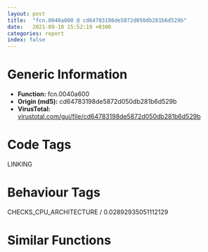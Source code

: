 ```yaml
---
layout: post
title:  "fcn.0040a600 @ cd64783198de5872d050db281b6d529b"
date:   2021-09-10 15:52:19 +0300
categories: report
index: false
---
```


# Generic Information
- **Function:** fcn.0040a600
- **Origin (md5):** cd64783198de5872d050db281b6d529b
- **VirusTotal:** [virustotal.com/gui/file/cd64783198de5872d050db281b6d529b][virustotal_ref]

# Code Tags
<span class="tag" id="LINKING">LINKING</span>


# Behaviour Tags
<span class="bhv-tag" id="CHECKS_CPU_ARCHITECTURE">CHECKS_CPU_ARCHITECTURE / 0.02892935051112129</span>

# Similar Functions
<script type="text/javascript" src="https://www.gstatic.com/charts/loader.js"></script>
<script type="text/javascript">

    google.charts.load('current', {'packages':['corechart']});
    google.charts.setOnLoadCallback(drawChart);

    function drawChart() {
    var data = new google.visualization.DataTable();
        data.addColumn('number', 'X');
        data.addColumn('number', 'Y');
        data.addColumn({type: 'string', role: 'tooltip', 'p': {'html': true}});
        data.addColumn({'type': 'string', 'role': 'style'});
        
        data.addRows([
    [88.06597900390625, -76.54268646240234, '<b><a href="/report/fcn.0040a600@cd64783198de5872d050db281b6d529b">fcn.0040a600</a><br>@cd64783198de5872d050db281b6d529b</b><br>push ebp<br>mov ebp, esp<br>sub esp, 0xc<br>mov dword[ebp-4], 0<br>jmp 0x40a618<br>mov eax, dword[ebp-4]<br>add eax, 1<br>mov dword[ebp-4], eax<br>mov ecx, dword[ebp+8]<br>cmp dword[ecx*4+0x49f5f4], 2<br>jge 0x40a69f<br>mov edx, 1<br>mov eax, dword[ebp+8]<br>lea ecx, [eax*4+0x49f5f4]<br>xor eax, eax<br>lock cmpxchg<br>test eax, eax<br>jne 0x40a676<br>mov edx, dword[ebp+8]<br>mov eax, dword[edx*4+0x49b9c0]<br>mov dword[ebp-8], eax<br>mov ecx, dword[ebp-8]<br>push ecx<br>call dword[sym.imp.KERNEL32.dll_GetModuleHandleA]<br>mov dword[ebp-0xc], eax<br>mov edx, dword[ebp+8]<br>mov eax, dword[ebp-0xc]<br>mov dword[edx*4+0x49f5fc], eax<br>mov ecx, dword[ebp+8]<br>lea edx, [ecx*4+0x49f5f4]<br>lock inc<br>jmp 0x40a69f<br>mov eax, dword[ebp-4]<br>and eax, 1<br>je 0x40a692<br>call dword[sym.imp.KERNEL32.dll_SwitchToThread]<br>test eax, eax<br>jne 0x40a690<br>push 0<br>call dword[sym.imp.KERNEL32.dll_Sleep]<br>jmp 0x40a69a<br>push 1<br>call dword[sym.imp.KERNEL32.dll_Sleep]<br>jmp 0x40a60f<br>mov ecx, dword[ebp+8]<br>mov eax, dword[ecx*4+0x49f5fc]<br>mov esp, ebp<br>pop ebp<br>ret <br><eoc> ', 'point { fill-color: #e0440e; }'],
[-33.79304885864258, -13.024903297424316, '<b><a href="/report/fcn.00406730@5e50a67c7e8dbb50c23acbc92eb08f0e">fcn.00406730</a><br>@5e50a67c7e8dbb50c23acbc92eb08f0e</b><br>push ebp<br>mov ebp, esp<br>sub esp, 0xc<br>mov dword[ebp-4], 0<br>jmp 0x406748<br>mov eax, dword[ebp-4]<br>add eax, 1<br>mov dword[ebp-4], eax<br>mov ecx, dword[ebp+8]<br>cmp dword[ecx*4+0x44a07c], 2<br>jge 0x4067cf<br>mov edx, 1<br>mov eax, dword[ebp+8]<br>lea ecx, [eax*4+0x44a07c]<br>xor eax, eax<br>lock cmpxchg<br>test eax, eax<br>jne 0x4067a6<br>mov edx, dword[ebp+8]<br>mov eax, dword[edx*4+0x448880]<br>mov dword[ebp-8], eax<br>mov ecx, dword[ebp-8]<br>push ecx<br>call dword[sym.imp.KERNEL32.dll_GetModuleHandleA]<br>mov dword[ebp-0xc], eax<br>mov edx, dword[ebp+8]<br>mov eax, dword[ebp-0xc]<br>mov dword[edx*4+0x44a084], eax<br>mov ecx, dword[ebp+8]<br>lea edx, [ecx*4+0x44a07c]<br>lock inc<br>jmp 0x4067cf<br>mov eax, dword[ebp-4]<br>and eax, 1<br>je 0x4067c2<br>call dword[sym.imp.KERNEL32.dll_SwitchToThread]<br>test eax, eax<br>jne 0x4067c0<br>push 0<br>call dword[sym.imp.KERNEL32.dll_Sleep]<br>jmp 0x4067ca<br>push 1<br>call dword[sym.imp.KERNEL32.dll_Sleep]<br>jmp 0x40673f<br>mov ecx, dword[ebp+8]<br>mov eax, dword[ecx*4+0x44a084]<br>mov esp, ebp<br>pop ebp<br>ret <br><eoc> ', 'null'],
[-4.207639217376709, 13.863140106201172, '<b><a href="/report/fcn.00406720@368dd66411b8b6ce2bcd15b0e14af5c0">fcn.00406720</a><br>@368dd66411b8b6ce2bcd15b0e14af5c0</b><br>push ebp<br>mov ebp, esp<br>sub esp, 0xc<br>mov dword[ebp-4], 0<br>jmp 0x406738<br>mov eax, dword[ebp-4]<br>add eax, 1<br>mov dword[ebp-4], eax<br>mov ecx, dword[ebp+8]<br>cmp dword[ecx*4+0x4d807c], 2<br>jge 0x4067bf<br>mov edx, 1<br>mov eax, dword[ebp+8]<br>lea ecx, [eax*4+0x4d807c]<br>xor eax, eax<br>lock cmpxchg<br>test eax, eax<br>jne 0x406796<br>mov edx, dword[ebp+8]<br>mov eax, dword[edx*4+0x4d6880]<br>mov dword[ebp-8], eax<br>mov ecx, dword[ebp-8]<br>push ecx<br>call dword[sym.imp.KERNEL32.dll_GetModuleHandleA]<br>mov dword[ebp-0xc], eax<br>mov edx, dword[ebp+8]<br>mov eax, dword[ebp-0xc]<br>mov dword[edx*4+0x4d8084], eax<br>mov ecx, dword[ebp+8]<br>lea edx, [ecx*4+0x4d807c]<br>lock inc<br>jmp 0x4067bf<br>mov eax, dword[ebp-4]<br>and eax, 1<br>je 0x4067b2<br>call dword[sym.imp.KERNEL32.dll_SwitchToThread]<br>test eax, eax<br>jne 0x4067b0<br>push 0<br>call dword[sym.imp.KERNEL32.dll_Sleep]<br>jmp 0x4067ba<br>push 1<br>call dword[sym.imp.KERNEL32.dll_Sleep]<br>jmp 0x40672f<br>mov ecx, dword[ebp+8]<br>mov eax, dword[ecx*4+0x4d8084]<br>mov esp, ebp<br>pop ebp<br>ret <br><eoc> ', 'null'],
[93.01787567138672, -33.150657653808594, '<b><a href="/report/fcn.00406720@d9b85b9b67587bbf2112c62164413bd8">fcn.00406720</a><br>@d9b85b9b67587bbf2112c62164413bd8</b><br>push ebp<br>mov ebp, esp<br>sub esp, 0xc<br>mov dword[ebp-4], 0<br>jmp 0x406738<br>mov eax, dword[ebp-4]<br>add eax, 1<br>mov dword[ebp-4], eax<br>mov ecx, dword[ebp+8]<br>cmp dword[ecx*4+0x4d807c], 2<br>jge 0x4067bf<br>mov edx, 1<br>mov eax, dword[ebp+8]<br>lea ecx, [eax*4+0x4d807c]<br>xor eax, eax<br>lock cmpxchg<br>test eax, eax<br>jne 0x406796<br>mov edx, dword[ebp+8]<br>mov eax, dword[edx*4+0x4d6880]<br>mov dword[ebp-8], eax<br>mov ecx, dword[ebp-8]<br>push ecx<br>call dword[sym.imp.KERNEL32.dll_GetModuleHandleA]<br>mov dword[ebp-0xc], eax<br>mov edx, dword[ebp+8]<br>mov eax, dword[ebp-0xc]<br>mov dword[edx*4+0x4d8084], eax<br>mov ecx, dword[ebp+8]<br>lea edx, [ecx*4+0x4d807c]<br>lock inc<br>jmp 0x4067bf<br>mov eax, dword[ebp-4]<br>and eax, 1<br>je 0x4067b2<br>call dword[sym.imp.KERNEL32.dll_SwitchToThread]<br>test eax, eax<br>jne 0x4067b0<br>push 0<br>call dword[sym.imp.KERNEL32.dll_Sleep]<br>jmp 0x4067ba<br>push 1<br>call dword[sym.imp.KERNEL32.dll_Sleep]<br>jmp 0x40672f<br>mov ecx, dword[ebp+8]<br>mov eax, dword[ecx*4+0x4d8084]<br>mov esp, ebp<br>pop ebp<br>ret <br><eoc> ', 'null'],
[-26.154373168945312, -117.69815826416016, '<b><a href="/report/fcn.00406730@adc325bca51b67a67785e7e986af8b4d">fcn.00406730</a><br>@adc325bca51b67a67785e7e986af8b4d</b><br>push ebp<br>mov ebp, esp<br>sub esp, 0xc<br>mov dword[ebp-4], 0<br>jmp 0x406748<br>mov eax, dword[ebp-4]<br>add eax, 1<br>mov dword[ebp-4], eax<br>mov ecx, dword[ebp+8]<br>cmp dword[ecx*4+0x44a07c], 2<br>jge 0x4067cf<br>mov edx, 1<br>mov eax, dword[ebp+8]<br>lea ecx, [eax*4+0x44a07c]<br>xor eax, eax<br>lock cmpxchg<br>test eax, eax<br>jne 0x4067a6<br>mov edx, dword[ebp+8]<br>mov eax, dword[edx*4+0x448880]<br>mov dword[ebp-8], eax<br>mov ecx, dword[ebp-8]<br>push ecx<br>call dword[sym.imp.KERNEL32.dll_GetModuleHandleA]<br>mov dword[ebp-0xc], eax<br>mov edx, dword[ebp+8]<br>mov eax, dword[ebp-0xc]<br>mov dword[edx*4+0x44a084], eax<br>mov ecx, dword[ebp+8]<br>lea edx, [ecx*4+0x44a07c]<br>lock inc<br>jmp 0x4067cf<br>mov eax, dword[ebp-4]<br>and eax, 1<br>je 0x4067c2<br>call dword[sym.imp.KERNEL32.dll_SwitchToThread]<br>test eax, eax<br>jne 0x4067c0<br>push 0<br>call dword[sym.imp.KERNEL32.dll_Sleep]<br>jmp 0x4067ca<br>push 1<br>call dword[sym.imp.KERNEL32.dll_Sleep]<br>jmp 0x40673f<br>mov ecx, dword[ebp+8]<br>mov eax, dword[ecx*4+0x44a084]<br>mov esp, ebp<br>pop ebp<br>ret <br><eoc> ', 'null'],
[29.450483322143555, 0.9501230716705322, '<b><a href="/report/fcn.0040a600@3a017db0719485179e5931e1ff048b6a">fcn.0040a600</a><br>@3a017db0719485179e5931e1ff048b6a</b><br>push ebp<br>mov ebp, esp<br>sub esp, 0xc<br>mov dword[ebp-4], 0<br>jmp 0x40a618<br>mov eax, dword[ebp-4]<br>add eax, 1<br>mov dword[ebp-4], eax<br>mov ecx, dword[ebp+8]<br>cmp dword[ecx*4+0x49f5f4], 2<br>jge 0x40a69f<br>mov edx, 1<br>mov eax, dword[ebp+8]<br>lea ecx, [eax*4+0x49f5f4]<br>xor eax, eax<br>lock cmpxchg<br>test eax, eax<br>jne 0x40a676<br>mov edx, dword[ebp+8]<br>mov eax, dword[edx*4+0x49b9c0]<br>mov dword[ebp-8], eax<br>mov ecx, dword[ebp-8]<br>push ecx<br>call dword[sym.imp.KERNEL32.dll_GetModuleHandleA]<br>mov dword[ebp-0xc], eax<br>mov edx, dword[ebp+8]<br>mov eax, dword[ebp-0xc]<br>mov dword[edx*4+0x49f5fc], eax<br>mov ecx, dword[ebp+8]<br>lea edx, [ecx*4+0x49f5f4]<br>lock inc<br>jmp 0x40a69f<br>mov eax, dword[ebp-4]<br>and eax, 1<br>je 0x40a692<br>call dword[sym.imp.KERNEL32.dll_SwitchToThread]<br>test eax, eax<br>jne 0x40a690<br>push 0<br>call dword[sym.imp.KERNEL32.dll_Sleep]<br>jmp 0x40a69a<br>push 1<br>call dword[sym.imp.KERNEL32.dll_Sleep]<br>jmp 0x40a60f<br>mov ecx, dword[ebp+8]<br>mov eax, dword[ecx*4+0x49f5fc]<br>mov esp, ebp<br>pop ebp<br>ret <br><eoc> ', 'null'],
[-69.0583267211914, -2.2054803371429443, '<b><a href="/report/fcn.0040a600@985d3a961f1a2ad37039ba25bf21c0ee">fcn.0040a600</a><br>@985d3a961f1a2ad37039ba25bf21c0ee</b><br>push ebp<br>mov ebp, esp<br>sub esp, 0xc<br>mov dword[ebp-4], 0<br>jmp 0x40a618<br>mov eax, dword[ebp-4]<br>add eax, 1<br>mov dword[ebp-4], eax<br>mov ecx, dword[ebp+8]<br>cmp dword[ecx*4+0x49f5f4], 2<br>jge 0x40a69f<br>mov edx, 1<br>mov eax, dword[ebp+8]<br>lea ecx, [eax*4+0x49f5f4]<br>xor eax, eax<br>lock cmpxchg<br>test eax, eax<br>jne 0x40a676<br>mov edx, dword[ebp+8]<br>mov eax, dword[edx*4+0x49b9c0]<br>mov dword[ebp-8], eax<br>mov ecx, dword[ebp-8]<br>push ecx<br>call dword[sym.imp.KERNEL32.dll_GetModuleHandleA]<br>mov dword[ebp-0xc], eax<br>mov edx, dword[ebp+8]<br>mov eax, dword[ebp-0xc]<br>mov dword[edx*4+0x49f5fc], eax<br>mov ecx, dword[ebp+8]<br>lea edx, [ecx*4+0x49f5f4]<br>lock inc<br>jmp 0x40a69f<br>mov eax, dword[ebp-4]<br>and eax, 1<br>je 0x40a692<br>call dword[sym.imp.KERNEL32.dll_SwitchToThread]<br>test eax, eax<br>jne 0x40a690<br>push 0<br>call dword[sym.imp.KERNEL32.dll_Sleep]<br>jmp 0x40a69a<br>push 1<br>call dword[sym.imp.KERNEL32.dll_Sleep]<br>jmp 0x40a60f<br>mov ecx, dword[ebp+8]<br>mov eax, dword[ecx*4+0x49f5fc]<br>mov esp, ebp<br>pop ebp<br>ret <br><eoc> ', 'null'],
[57.75318908691406, -19.947118759155273, '<b><a href="/report/fcn.0040a600@6f3954a480bef11309decb3759df55ad">fcn.0040a600</a><br>@6f3954a480bef11309decb3759df55ad</b><br>push ebp<br>mov ebp, esp<br>sub esp, 0xc<br>mov dword[ebp-4], 0<br>jmp 0x40a618<br>mov eax, dword[ebp-4]<br>add eax, 1<br>mov dword[ebp-4], eax<br>mov ecx, dword[ebp+8]<br>cmp dword[ecx*4+0x49f5f4], 2<br>jge 0x40a69f<br>mov edx, 1<br>mov eax, dword[ebp+8]<br>lea ecx, [eax*4+0x49f5f4]<br>xor eax, eax<br>lock cmpxchg<br>test eax, eax<br>jne 0x40a676<br>mov edx, dword[ebp+8]<br>mov eax, dword[edx*4+0x49b9c0]<br>mov dword[ebp-8], eax<br>mov ecx, dword[ebp-8]<br>push ecx<br>call dword[sym.imp.KERNEL32.dll_GetModuleHandleA]<br>mov dword[ebp-0xc], eax<br>mov edx, dword[ebp+8]<br>mov eax, dword[ebp-0xc]<br>mov dword[edx*4+0x49f5fc], eax<br>mov ecx, dword[ebp+8]<br>lea edx, [ecx*4+0x49f5f4]<br>lock inc<br>jmp 0x40a69f<br>mov eax, dword[ebp-4]<br>and eax, 1<br>je 0x40a692<br>call dword[sym.imp.KERNEL32.dll_SwitchToThread]<br>test eax, eax<br>jne 0x40a690<br>push 0<br>call dword[sym.imp.KERNEL32.dll_Sleep]<br>jmp 0x40a69a<br>push 1<br>call dword[sym.imp.KERNEL32.dll_Sleep]<br>jmp 0x40a60f<br>mov ecx, dword[ebp+8]<br>mov eax, dword[ecx*4+0x49f5fc]<br>mov esp, ebp<br>pop ebp<br>ret <br><eoc> ', 'null'],
[43.54883575439453, 34.436614990234375, '<b><a href="/report/fcn.0040a600@ce2d7db52a4e79f76ce765b07f5eead2">fcn.0040a600</a><br>@ce2d7db52a4e79f76ce765b07f5eead2</b><br>push ebp<br>mov ebp, esp<br>sub esp, 0xc<br>mov dword[ebp-4], 0<br>jmp 0x40a618<br>mov eax, dword[ebp-4]<br>add eax, 1<br>mov dword[ebp-4], eax<br>mov ecx, dword[ebp+8]<br>cmp dword[ecx*4+0x49f5f4], 2<br>jge 0x40a69f<br>mov edx, 1<br>mov eax, dword[ebp+8]<br>lea ecx, [eax*4+0x49f5f4]<br>xor eax, eax<br>lock cmpxchg<br>test eax, eax<br>jne 0x40a676<br>mov edx, dword[ebp+8]<br>mov eax, dword[edx*4+0x49b9c0]<br>mov dword[ebp-8], eax<br>mov ecx, dword[ebp-8]<br>push ecx<br>call dword[sym.imp.KERNEL32.dll_GetModuleHandleA]<br>mov dword[ebp-0xc], eax<br>mov edx, dword[ebp+8]<br>mov eax, dword[ebp-0xc]<br>mov dword[edx*4+0x49f5fc], eax<br>mov ecx, dword[ebp+8]<br>lea edx, [ecx*4+0x49f5f4]<br>lock inc<br>jmp 0x40a69f<br>mov eax, dword[ebp-4]<br>and eax, 1<br>je 0x40a692<br>call dword[sym.imp.KERNEL32.dll_SwitchToThread]<br>test eax, eax<br>jne 0x40a690<br>push 0<br>call dword[sym.imp.KERNEL32.dll_Sleep]<br>jmp 0x40a69a<br>push 1<br>call dword[sym.imp.KERNEL32.dll_Sleep]<br>jmp 0x40a60f<br>mov ecx, dword[ebp+8]<br>mov eax, dword[ecx*4+0x49f5fc]<br>mov esp, ebp<br>pop ebp<br>ret <br><eoc> ', 'null'],
[-12.530264854431152, -83.08625030517578, '<b><a href="/report/fcn.00406730@c0371bf2f84d37acabd30e547b4cc5fa">fcn.00406730</a><br>@c0371bf2f84d37acabd30e547b4cc5fa</b><br>push ebp<br>mov ebp, esp<br>sub esp, 0xc<br>mov dword[ebp-4], 0<br>jmp 0x406748<br>mov eax, dword[ebp-4]<br>add eax, 1<br>mov dword[ebp-4], eax<br>mov ecx, dword[ebp+8]<br>cmp dword[ecx*4+0x44a07c], 2<br>jge 0x4067cf<br>mov edx, 1<br>mov eax, dword[ebp+8]<br>lea ecx, [eax*4+0x44a07c]<br>xor eax, eax<br>lock cmpxchg<br>test eax, eax<br>jne 0x4067a6<br>mov edx, dword[ebp+8]<br>mov eax, dword[edx*4+0x448880]<br>mov dword[ebp-8], eax<br>mov ecx, dword[ebp-8]<br>push ecx<br>call dword[sym.imp.KERNEL32.dll_GetModuleHandleA]<br>mov dword[ebp-0xc], eax<br>mov edx, dword[ebp+8]<br>mov eax, dword[ebp-0xc]<br>mov dword[edx*4+0x44a084], eax<br>mov ecx, dword[ebp+8]<br>lea edx, [ecx*4+0x44a07c]<br>lock inc<br>jmp 0x4067cf<br>mov eax, dword[ebp-4]<br>and eax, 1<br>je 0x4067c2<br>call dword[sym.imp.KERNEL32.dll_SwitchToThread]<br>test eax, eax<br>jne 0x4067c0<br>push 0<br>call dword[sym.imp.KERNEL32.dll_Sleep]<br>jmp 0x4067ca<br>push 1<br>call dword[sym.imp.KERNEL32.dll_Sleep]<br>jmp 0x40673f<br>mov ecx, dword[ebp+8]<br>mov eax, dword[ecx*4+0x44a084]<br>mov esp, ebp<br>pop ebp<br>ret <br><eoc> ', 'null'],
[25.010705947875977, -75.8485107421875, '<b><a href="/report/fcn.0040a600@2dd6da6129e47fd72c5b6249eef16bbb">fcn.0040a600</a><br>@2dd6da6129e47fd72c5b6249eef16bbb</b><br>push ebp<br>mov ebp, esp<br>sub esp, 0xc<br>mov dword[ebp-4], 0<br>jmp 0x40a618<br>mov eax, dword[ebp-4]<br>add eax, 1<br>mov dword[ebp-4], eax<br>mov ecx, dword[ebp+8]<br>cmp dword[ecx*4+0x49f5f4], 2<br>jge 0x40a69f<br>mov edx, 1<br>mov eax, dword[ebp+8]<br>lea ecx, [eax*4+0x49f5f4]<br>xor eax, eax<br>lock cmpxchg<br>test eax, eax<br>jne 0x40a676<br>mov edx, dword[ebp+8]<br>mov eax, dword[edx*4+0x49b9c0]<br>mov dword[ebp-8], eax<br>mov ecx, dword[ebp-8]<br>push ecx<br>call dword[sym.imp.KERNEL32.dll_GetModuleHandleA]<br>mov dword[ebp-0xc], eax<br>mov edx, dword[ebp+8]<br>mov eax, dword[ebp-0xc]<br>mov dword[edx*4+0x49f5fc], eax<br>mov ecx, dword[ebp+8]<br>lea edx, [ecx*4+0x49f5f4]<br>lock inc<br>jmp 0x40a69f<br>mov eax, dword[ebp-4]<br>and eax, 1<br>je 0x40a692<br>call dword[sym.imp.KERNEL32.dll_SwitchToThread]<br>test eax, eax<br>jne 0x40a690<br>push 0<br>call dword[sym.imp.KERNEL32.dll_Sleep]<br>jmp 0x40a69a<br>push 1<br>call dword[sym.imp.KERNEL32.dll_Sleep]<br>jmp 0x40a60f<br>mov ecx, dword[ebp+8]<br>mov eax, dword[ecx*4+0x49f5fc]<br>mov esp, ebp<br>pop ebp<br>ret <br><eoc> ', 'null'],
[28.361125946044922, -36.98722457885742, '<b><a href="/report/fcn.00406730@d701bfe1b2c669cec1fe384fdc108bfb">fcn.00406730</a><br>@d701bfe1b2c669cec1fe384fdc108bfb</b><br>push ebp<br>mov ebp, esp<br>sub esp, 0xc<br>mov dword[ebp-4], 0<br>jmp 0x406748<br>mov eax, dword[ebp-4]<br>add eax, 1<br>mov dword[ebp-4], eax<br>mov ecx, dword[ebp+8]<br>cmp dword[ecx*4+0x44a07c], 2<br>jge 0x4067cf<br>mov edx, 1<br>mov eax, dword[ebp+8]<br>lea ecx, [eax*4+0x44a07c]<br>xor eax, eax<br>lock cmpxchg<br>test eax, eax<br>jne 0x4067a6<br>mov edx, dword[ebp+8]<br>mov eax, dword[edx*4+0x448880]<br>mov dword[ebp-8], eax<br>mov ecx, dword[ebp-8]<br>push ecx<br>call dword[sym.imp.KERNEL32.dll_GetModuleHandleA]<br>mov dword[ebp-0xc], eax<br>mov edx, dword[ebp+8]<br>mov eax, dword[ebp-0xc]<br>mov dword[edx*4+0x44a084], eax<br>mov ecx, dword[ebp+8]<br>lea edx, [ecx*4+0x44a07c]<br>lock inc<br>jmp 0x4067cf<br>mov eax, dword[ebp-4]<br>and eax, 1<br>je 0x4067c2<br>call dword[sym.imp.KERNEL32.dll_SwitchToThread]<br>test eax, eax<br>jne 0x4067c0<br>push 0<br>call dword[sym.imp.KERNEL32.dll_Sleep]<br>jmp 0x4067ca<br>push 1<br>call dword[sym.imp.KERNEL32.dll_Sleep]<br>jmp 0x40673f<br>mov ecx, dword[ebp+8]<br>mov eax, dword[ecx*4+0x44a084]<br>mov esp, ebp<br>pop ebp<br>ret <br><eoc> ', 'null'],
[16.057926177978516, -114.4466781616211, '<b><a href="/report/fcn.0040a600@2f57463e398c8086d3043342f205d871">fcn.0040a600</a><br>@2f57463e398c8086d3043342f205d871</b><br>push ebp<br>mov ebp, esp<br>sub esp, 0xc<br>mov dword[ebp-4], 0<br>jmp 0x40a618<br>mov eax, dword[ebp-4]<br>add eax, 1<br>mov dword[ebp-4], eax<br>mov ecx, dword[ebp+8]<br>cmp dword[ecx*4+0x49f5f4], 2<br>jge 0x40a69f<br>mov edx, 1<br>mov eax, dword[ebp+8]<br>lea ecx, [eax*4+0x49f5f4]<br>xor eax, eax<br>lock cmpxchg<br>test eax, eax<br>jne 0x40a676<br>mov edx, dword[ebp+8]<br>mov eax, dword[edx*4+0x49b9c0]<br>mov dword[ebp-8], eax<br>mov ecx, dword[ebp-8]<br>push ecx<br>call dword[sym.imp.KERNEL32.dll_GetModuleHandleA]<br>mov dword[ebp-0xc], eax<br>mov edx, dword[ebp+8]<br>mov eax, dword[ebp-0xc]<br>mov dword[edx*4+0x49f5fc], eax<br>mov ecx, dword[ebp+8]<br>lea edx, [ecx*4+0x49f5f4]<br>lock inc<br>jmp 0x40a69f<br>mov eax, dword[ebp-4]<br>and eax, 1<br>je 0x40a692<br>call dword[sym.imp.KERNEL32.dll_SwitchToThread]<br>test eax, eax<br>jne 0x40a690<br>push 0<br>call dword[sym.imp.KERNEL32.dll_Sleep]<br>jmp 0x40a69a<br>push 1<br>call dword[sym.imp.KERNEL32.dll_Sleep]<br>jmp 0x40a60f<br>mov ecx, dword[ebp+8]<br>mov eax, dword[ecx*4+0x49f5fc]<br>mov esp, ebp<br>pop ebp<br>ret <br><eoc> ', 'null'],
[-71.65715026855469, -44.52705764770508, '<b><a href="/report/fcn.00406720@835812ed365516de32516b9bf14b0450">fcn.00406720</a><br>@835812ed365516de32516b9bf14b0450</b><br>push ebp<br>mov ebp, esp<br>sub esp, 0xc<br>mov dword[ebp-4], 0<br>jmp 0x406738<br>mov eax, dword[ebp-4]<br>add eax, 1<br>mov dword[ebp-4], eax<br>mov ecx, dword[ebp+8]<br>cmp dword[ecx*4+0x4d807c], 2<br>jge 0x4067bf<br>mov edx, 1<br>mov eax, dword[ebp+8]<br>lea ecx, [eax*4+0x4d807c]<br>xor eax, eax<br>lock cmpxchg<br>test eax, eax<br>jne 0x406796<br>mov edx, dword[ebp+8]<br>mov eax, dword[edx*4+0x4d6880]<br>mov dword[ebp-8], eax<br>mov ecx, dword[ebp-8]<br>push ecx<br>call dword[sym.imp.KERNEL32.dll_GetModuleHandleA]<br>mov dword[ebp-0xc], eax<br>mov edx, dword[ebp+8]<br>mov eax, dword[ebp-0xc]<br>mov dword[edx*4+0x4d8084], eax<br>mov ecx, dword[ebp+8]<br>lea edx, [ecx*4+0x4d807c]<br>lock inc<br>jmp 0x4067bf<br>mov eax, dword[ebp-4]<br>and eax, 1<br>je 0x4067b2<br>call dword[sym.imp.KERNEL32.dll_SwitchToThread]<br>test eax, eax<br>jne 0x4067b0<br>push 0<br>call dword[sym.imp.KERNEL32.dll_Sleep]<br>jmp 0x4067ba<br>push 1<br>call dword[sym.imp.KERNEL32.dll_Sleep]<br>jmp 0x40672f<br>mov ecx, dword[ebp+8]<br>mov eax, dword[ecx*4+0x4d8084]<br>mov esp, ebp<br>pop ebp<br>ret <br><eoc> ', 'null'],
[-34.2570915222168, -48.55508804321289, '<b><a href="/report/fcn.0040a600@f47bfed80cd39ec1aff63db618c8814f">fcn.0040a600</a><br>@f47bfed80cd39ec1aff63db618c8814f</b><br>push ebp<br>mov ebp, esp<br>sub esp, 0xc<br>mov dword[ebp-4], 0<br>jmp 0x40a618<br>mov eax, dword[ebp-4]<br>add eax, 1<br>mov dword[ebp-4], eax<br>mov ecx, dword[ebp+8]<br>cmp dword[ecx*4+0x49f5f4], 2<br>jge 0x40a69f<br>mov edx, 1<br>mov eax, dword[ebp+8]<br>lea ecx, [eax*4+0x49f5f4]<br>xor eax, eax<br>lock cmpxchg<br>test eax, eax<br>jne 0x40a676<br>mov edx, dword[ebp+8]<br>mov eax, dword[edx*4+0x49b9c0]<br>mov dword[ebp-8], eax<br>mov ecx, dword[ebp-8]<br>push ecx<br>call dword[sym.imp.KERNEL32.dll_GetModuleHandleA]<br>mov dword[ebp-0xc], eax<br>mov edx, dword[ebp+8]<br>mov eax, dword[ebp-0xc]<br>mov dword[edx*4+0x49f5fc], eax<br>mov ecx, dword[ebp+8]<br>lea edx, [ecx*4+0x49f5f4]<br>lock inc<br>jmp 0x40a69f<br>mov eax, dword[ebp-4]<br>and eax, 1<br>je 0x40a692<br>call dword[sym.imp.KERNEL32.dll_SwitchToThread]<br>test eax, eax<br>jne 0x40a690<br>push 0<br>call dword[sym.imp.KERNEL32.dll_Sleep]<br>jmp 0x40a69a<br>push 1<br>call dword[sym.imp.KERNEL32.dll_Sleep]<br>jmp 0x40a60f<br>mov ecx, dword[ebp+8]<br>mov eax, dword[ecx*4+0x49f5fc]<br>mov esp, ebp<br>pop ebp<br>ret <br><eoc> ', 'null'],
[55.73886489868164, -57.91962814331055, '<b><a href="/report/fcn.0040a600@47d4e089bbf62dab1a8f678bd32b173c">fcn.0040a600</a><br>@47d4e089bbf62dab1a8f678bd32b173c</b><br>push ebp<br>mov ebp, esp<br>sub esp, 0xc<br>mov dword[ebp-4], 0<br>jmp 0x40a618<br>mov eax, dword[ebp-4]<br>add eax, 1<br>mov dword[ebp-4], eax<br>mov ecx, dword[ebp+8]<br>cmp dword[ecx*4+0x49f5f4], 2<br>jge 0x40a69f<br>mov edx, 1<br>mov eax, dword[ebp+8]<br>lea ecx, [eax*4+0x49f5f4]<br>xor eax, eax<br>lock cmpxchg<br>test eax, eax<br>jne 0x40a676<br>mov edx, dword[ebp+8]<br>mov eax, dword[edx*4+0x49b9c0]<br>mov dword[ebp-8], eax<br>mov ecx, dword[ebp-8]<br>push ecx<br>call dword[sym.imp.KERNEL32.dll_GetModuleHandleA]<br>mov dword[ebp-0xc], eax<br>mov edx, dword[ebp+8]<br>mov eax, dword[ebp-0xc]<br>mov dword[edx*4+0x49f5fc], eax<br>mov ecx, dword[ebp+8]<br>lea edx, [ecx*4+0x49f5f4]<br>lock inc<br>jmp 0x40a69f<br>mov eax, dword[ebp-4]<br>and eax, 1<br>je 0x40a692<br>call dword[sym.imp.KERNEL32.dll_SwitchToThread]<br>test eax, eax<br>jne 0x40a690<br>push 0<br>call dword[sym.imp.KERNEL32.dll_Sleep]<br>jmp 0x40a69a<br>push 1<br>call dword[sym.imp.KERNEL32.dll_Sleep]<br>jmp 0x40a60f<br>mov ecx, dword[ebp+8]<br>mov eax, dword[ecx*4+0x49f5fc]<br>mov esp, ebp<br>pop ebp<br>ret <br><eoc> ', 'null'],
[-39.16522216796875, 29.574432373046875, '<b><a href="/report/fcn.0040a600@394c28c779b535ac47055481e5ab2427">fcn.0040a600</a><br>@394c28c779b535ac47055481e5ab2427</b><br>push ebp<br>mov ebp, esp<br>sub esp, 0xc<br>mov dword[ebp-4], 0<br>jmp 0x40a618<br>mov eax, dword[ebp-4]<br>add eax, 1<br>mov dword[ebp-4], eax<br>mov ecx, dword[ebp+8]<br>cmp dword[ecx*4+0x49f5f4], 2<br>jge 0x40a69f<br>mov edx, 1<br>mov eax, dword[ebp+8]<br>lea ecx, [eax*4+0x49f5f4]<br>xor eax, eax<br>lock cmpxchg<br>test eax, eax<br>jne 0x40a676<br>mov edx, dword[ebp+8]<br>mov eax, dword[edx*4+0x49b9c0]<br>mov dword[ebp-8], eax<br>mov ecx, dword[ebp-8]<br>push ecx<br>call dword[sym.imp.KERNEL32.dll_GetModuleHandleA]<br>mov dword[ebp-0xc], eax<br>mov edx, dword[ebp+8]<br>mov eax, dword[ebp-0xc]<br>mov dword[edx*4+0x49f5fc], eax<br>mov ecx, dword[ebp+8]<br>lea edx, [ecx*4+0x49f5f4]<br>lock inc<br>jmp 0x40a69f<br>mov eax, dword[ebp-4]<br>and eax, 1<br>je 0x40a692<br>call dword[sym.imp.KERNEL32.dll_SwitchToThread]<br>test eax, eax<br>jne 0x40a690<br>push 0<br>call dword[sym.imp.KERNEL32.dll_Sleep]<br>jmp 0x40a69a<br>push 1<br>call dword[sym.imp.KERNEL32.dll_Sleep]<br>jmp 0x40a60f<br>mov ecx, dword[ebp+8]<br>mov eax, dword[ecx*4+0x49f5fc]<br>mov esp, ebp<br>pop ebp<br>ret <br><eoc> ', 'null'],
[4.439557075500488, 49.28076171875, '<b><a href="/report/fcn.0040a600@83f49824bfe7c3c24f4b74a2ba6ab65b">fcn.0040a600</a><br>@83f49824bfe7c3c24f4b74a2ba6ab65b</b><br>push ebp<br>mov ebp, esp<br>sub esp, 0xc<br>mov dword[ebp-4], 0<br>jmp 0x40a618<br>mov eax, dword[ebp-4]<br>add eax, 1<br>mov dword[ebp-4], eax<br>mov ecx, dword[ebp+8]<br>cmp dword[ecx*4+0x49f5f4], 2<br>jge 0x40a69f<br>mov edx, 1<br>mov eax, dword[ebp+8]<br>lea ecx, [eax*4+0x49f5f4]<br>xor eax, eax<br>lock cmpxchg<br>test eax, eax<br>jne 0x40a676<br>mov edx, dword[ebp+8]<br>mov eax, dword[edx*4+0x49b9c0]<br>mov dword[ebp-8], eax<br>mov ecx, dword[ebp-8]<br>push ecx<br>call dword[sym.imp.KERNEL32.dll_GetModuleHandleA]<br>mov dword[ebp-0xc], eax<br>mov edx, dword[ebp+8]<br>mov eax, dword[ebp-0xc]<br>mov dword[edx*4+0x49f5fc], eax<br>mov ecx, dword[ebp+8]<br>lea edx, [ecx*4+0x49f5f4]<br>lock inc<br>jmp 0x40a69f<br>mov eax, dword[ebp-4]<br>and eax, 1<br>je 0x40a692<br>call dword[sym.imp.KERNEL32.dll_SwitchToThread]<br>test eax, eax<br>jne 0x40a690<br>push 0<br>call dword[sym.imp.KERNEL32.dll_Sleep]<br>jmp 0x40a69a<br>push 1<br>call dword[sym.imp.KERNEL32.dll_Sleep]<br>jmp 0x40a60f<br>mov ecx, dword[ebp+8]<br>mov eax, dword[ecx*4+0x49f5fc]<br>mov esp, ebp<br>pop ebp<br>ret <br><eoc> ', 'null'],
[54.54206848144531, -101.84774017333984, '<b><a href="/report/fcn.0040cdd0@2fcce874fb2a3a396274d2df89c397e3">fcn.0040cdd0</a><br>@2fcce874fb2a3a396274d2df89c397e3</b><br>push ebp<br>mov ebp, esp<br>sub esp, 0xc<br>mov dword[ebp-4], 0<br>jmp 0x40cde8<br>mov eax, dword[ebp-4]<br>add eax, 1<br>mov dword[ebp-4], eax<br>mov ecx, dword[ebp+8]<br>cmp dword[ecx*4+0x543e0c], 2<br>jge 0x40ce6f<br>mov edx, 1<br>mov eax, dword[ebp+8]<br>lea ecx, [eax*4+0x543e0c]<br>xor eax, eax<br>lock cmpxchg<br>test eax, eax<br>jne 0x40ce46<br>mov edx, dword[ebp+8]<br>mov eax, dword[edx*4+0x4ad9c0]<br>mov dword[ebp-8], eax<br>mov ecx, dword[ebp-8]<br>push ecx<br>call dword[sym.imp.KERNEL32.dll_GetModuleHandleA]<br>mov dword[ebp-0xc], eax<br>mov edx, dword[ebp+8]<br>mov eax, dword[ebp-0xc]<br>mov dword[edx*4+0x543e14], eax<br>mov ecx, dword[ebp+8]<br>lea edx, [ecx*4+0x543e0c]<br>lock inc<br>jmp 0x40ce6f<br>mov eax, dword[ebp-4]<br>and eax, 1<br>je 0x40ce62<br>call dword[sym.imp.KERNEL32.dll_SwitchToThread]<br>test eax, eax<br>jne 0x40ce60<br>push 0<br>call dword[sym.imp.KERNEL32.dll_Sleep]<br>jmp 0x40ce6a<br>push 1<br>call dword[sym.imp.KERNEL32.dll_Sleep]<br>jmp 0x40cddf<br>mov ecx, dword[ebp+8]<br>mov eax, dword[ecx*4+0x543e14]<br>mov esp, ebp<br>pop ebp<br>ret <br><eoc> ', 'null'],
[-0.775047242641449, -19.44542694091797, '<b><a href="/report/fcn.0040a600@2a380710d2016aed75cfad6eacab1d1a">fcn.0040a600</a><br>@2a380710d2016aed75cfad6eacab1d1a</b><br>push ebp<br>mov ebp, esp<br>sub esp, 0xc<br>mov dword[ebp-4], 0<br>jmp 0x40a618<br>mov eax, dword[ebp-4]<br>add eax, 1<br>mov dword[ebp-4], eax<br>mov ecx, dword[ebp+8]<br>cmp dword[ecx*4+0x49f5f4], 2<br>jge 0x40a69f<br>mov edx, 1<br>mov eax, dword[ebp+8]<br>lea ecx, [eax*4+0x49f5f4]<br>xor eax, eax<br>lock cmpxchg<br>test eax, eax<br>jne 0x40a676<br>mov edx, dword[ebp+8]<br>mov eax, dword[edx*4+0x49b9c0]<br>mov dword[ebp-8], eax<br>mov ecx, dword[ebp-8]<br>push ecx<br>call dword[sym.imp.KERNEL32.dll_GetModuleHandleA]<br>mov dword[ebp-0xc], eax<br>mov edx, dword[ebp+8]<br>mov eax, dword[ebp-0xc]<br>mov dword[edx*4+0x49f5fc], eax<br>mov ecx, dword[ebp+8]<br>lea edx, [ecx*4+0x49f5f4]<br>lock inc<br>jmp 0x40a69f<br>mov eax, dword[ebp-4]<br>and eax, 1<br>je 0x40a692<br>call dword[sym.imp.KERNEL32.dll_SwitchToThread]<br>test eax, eax<br>jne 0x40a690<br>push 0<br>call dword[sym.imp.KERNEL32.dll_Sleep]<br>jmp 0x40a69a<br>push 1<br>call dword[sym.imp.KERNEL32.dll_Sleep]<br>jmp 0x40a60f<br>mov ecx, dword[ebp+8]<br>mov eax, dword[ecx*4+0x49f5fc]<br>mov esp, ebp<br>pop ebp<br>ret <br><eoc> ', 'null'],
[77.69735717773438, 11.489336967468262, '<b><a href="/report/fcn.00406720@ed513abc569bc29389208199ec389a34">fcn.00406720</a><br>@ed513abc569bc29389208199ec389a34</b><br>push ebp<br>mov ebp, esp<br>sub esp, 0xc<br>mov dword[ebp-4], 0<br>jmp 0x406738<br>mov eax, dword[ebp-4]<br>add eax, 1<br>mov dword[ebp-4], eax<br>mov ecx, dword[ebp+8]<br>cmp dword[ecx*4+0x4d807c], 2<br>jge 0x4067bf<br>mov edx, 1<br>mov eax, dword[ebp+8]<br>lea ecx, [eax*4+0x4d807c]<br>xor eax, eax<br>lock cmpxchg<br>test eax, eax<br>jne 0x406796<br>mov edx, dword[ebp+8]<br>mov eax, dword[edx*4+0x4d6880]<br>mov dword[ebp-8], eax<br>mov ecx, dword[ebp-8]<br>push ecx<br>call dword[sym.imp.KERNEL32.dll_GetModuleHandleA]<br>mov dword[ebp-0xc], eax<br>mov edx, dword[ebp+8]<br>mov eax, dword[ebp-0xc]<br>mov dword[edx*4+0x4d8084], eax<br>mov ecx, dword[ebp+8]<br>lea edx, [ecx*4+0x4d807c]<br>lock inc<br>jmp 0x4067bf<br>mov eax, dword[ebp-4]<br>and eax, 1<br>je 0x4067b2<br>call dword[sym.imp.KERNEL32.dll_SwitchToThread]<br>test eax, eax<br>jne 0x4067b0<br>push 0<br>call dword[sym.imp.KERNEL32.dll_Sleep]<br>jmp 0x4067ba<br>push 1<br>call dword[sym.imp.KERNEL32.dll_Sleep]<br>jmp 0x40672f<br>mov ecx, dword[ebp+8]<br>mov eax, dword[ecx*4+0x4d8084]<br>mov esp, ebp<br>pop ebp<br>ret <br><eoc> ', 'null'],
[-1.0677688121795654, -51.944095611572266, '<b><a href="/report/fcn.0040a600@da55f6ad71c51a7bfc62709434cb3d45">fcn.0040a600</a><br>@da55f6ad71c51a7bfc62709434cb3d45</b><br>push ebp<br>mov ebp, esp<br>sub esp, 0xc<br>mov dword[ebp-4], 0<br>jmp 0x40a618<br>mov eax, dword[ebp-4]<br>add eax, 1<br>mov dword[ebp-4], eax<br>mov ecx, dword[ebp+8]<br>cmp dword[ecx*4+0x49f5f4], 2<br>jge 0x40a69f<br>mov edx, 1<br>mov eax, dword[ebp+8]<br>lea ecx, [eax*4+0x49f5f4]<br>xor eax, eax<br>lock cmpxchg<br>test eax, eax<br>jne 0x40a676<br>mov edx, dword[ebp+8]<br>mov eax, dword[edx*4+0x49b9c0]<br>mov dword[ebp-8], eax<br>mov ecx, dword[ebp-8]<br>push ecx<br>call dword[sym.imp.KERNEL32.dll_GetModuleHandleA]<br>mov dword[ebp-0xc], eax<br>mov edx, dword[ebp+8]<br>mov eax, dword[ebp-0xc]<br>mov dword[edx*4+0x49f5fc], eax<br>mov ecx, dword[ebp+8]<br>lea edx, [ecx*4+0x49f5f4]<br>lock inc<br>jmp 0x40a69f<br>mov eax, dword[ebp-4]<br>and eax, 1<br>je 0x40a692<br>call dword[sym.imp.KERNEL32.dll_SwitchToThread]<br>test eax, eax<br>jne 0x40a690<br>push 0<br>call dword[sym.imp.KERNEL32.dll_Sleep]<br>jmp 0x40a69a<br>push 1<br>call dword[sym.imp.KERNEL32.dll_Sleep]<br>jmp 0x40a60f<br>mov ecx, dword[ebp+8]<br>mov eax, dword[ecx*4+0x49f5fc]<br>mov esp, ebp<br>pop ebp<br>ret <br><eoc> ', 'null'],
[-53.76365661621094, -83.18948364257812, '<b><a href="/report/fcn.0040a600@125511dc58d9fe5b15e0562013727778">fcn.0040a600</a><br>@125511dc58d9fe5b15e0562013727778</b><br>push ebp<br>mov ebp, esp<br>sub esp, 0xc<br>mov dword[ebp-4], 0<br>jmp 0x40a618<br>mov eax, dword[ebp-4]<br>add eax, 1<br>mov dword[ebp-4], eax<br>mov ecx, dword[ebp+8]<br>cmp dword[ecx*4+0x49f5f4], 2<br>jge 0x40a69f<br>mov edx, 1<br>mov eax, dword[ebp+8]<br>lea ecx, [eax*4+0x49f5f4]<br>xor eax, eax<br>lock cmpxchg<br>test eax, eax<br>jne 0x40a676<br>mov edx, dword[ebp+8]<br>mov eax, dword[edx*4+0x49b9c0]<br>mov dword[ebp-8], eax<br>mov ecx, dword[ebp-8]<br>push ecx<br>call dword[sym.imp.KERNEL32.dll_GetModuleHandleA]<br>mov dword[ebp-0xc], eax<br>mov edx, dword[ebp+8]<br>mov eax, dword[ebp-0xc]<br>mov dword[edx*4+0x49f5fc], eax<br>mov ecx, dword[ebp+8]<br>lea edx, [ecx*4+0x49f5f4]<br>lock inc<br>jmp 0x40a69f<br>mov eax, dword[ebp-4]<br>and eax, 1<br>je 0x40a692<br>call dword[sym.imp.KERNEL32.dll_SwitchToThread]<br>test eax, eax<br>jne 0x40a690<br>push 0<br>call dword[sym.imp.KERNEL32.dll_Sleep]<br>jmp 0x40a69a<br>push 1<br>call dword[sym.imp.KERNEL32.dll_Sleep]<br>jmp 0x40a60f<br>mov ecx, dword[ebp+8]<br>mov eax, dword[ecx*4+0x49f5fc]<br>mov esp, ebp<br>pop ebp<br>ret <br><eoc> ', 'null'],

        ]);

    var options = {
        title: 'Similarity Plot',
        legend: 'none',
        colors: ['#dedbd9', '#e6693e', '#ec8f6e', '#f3b49f', '#f6c7b6'],
        tooltip: {isHtml: true, trigger: 'both'},
        explorer: {
        actions: ["dragToZoom", "rightClickToReset"],
        },
        chartArea: {
        width: '80%',
        height: '80%'
        },
        width: '100%',
        height: '100%'
    };

    var chart = new google.visualization.ScatterChart(document.getElementById('chart_div'));

    chart.draw(data, options);
    }
    
</script>


<div id="chart_div" style="width: 100%px; height: 100%;"></div>

# Disassembled Code
{% highlight nasm %}

push ebp
mov ebp, esp
sub esp, 0xc
mov dword[ebp-4], 0
jmp 0x40a618
mov eax, dword[ebp-4]
add eax, 1
mov dword[ebp-4], eax
mov ecx, dword[ebp+8]
cmp dword[ecx*4+0x49f5f4], 2
jge 0x40a69f
mov edx, 1
mov eax, dword[ebp+8]
lea ecx, [eax*4+0x49f5f4]
xor eax, eax
lock cmpxchg
test eax, eax
jne 0x40a676
mov edx, dword[ebp+8]
mov eax, dword[edx*4+0x49b9c0]
mov dword[ebp-8], eax
mov ecx, dword[ebp-8]
push ecx
call dword[sym.imp.KERNEL32.dll_GetModuleHandleA]
mov dword[ebp-0xc], eax
mov edx, dword[ebp+8]
mov eax, dword[ebp-0xc]
mov dword[edx*4+0x49f5fc], eax
mov ecx, dword[ebp+8]
lea edx, [ecx*4+0x49f5f4]
lock inc
jmp 0x40a69f
mov eax, dword[ebp-4]
and eax, 1
je 0x40a692
call dword[sym.imp.KERNEL32.dll_SwitchToThread]
test eax, eax
jne 0x40a690
push 0
call dword[sym.imp.KERNEL32.dll_Sleep]
jmp 0x40a69a
push 1
call dword[sym.imp.KERNEL32.dll_Sleep]
jmp 0x40a60f
mov ecx, dword[ebp+8]
mov eax, dword[ecx*4+0x49f5fc]
mov esp, ebp
pop ebp
ret

{% endhighlight %}

[virustotal_ref]: https://www.virustotal.com/gui/file/cd64783198de5872d050db281b6d529b